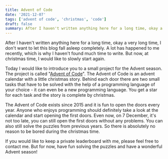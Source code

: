 ```yaml
---
title: Advent of Code
date: '2021-12-07'
tags: ['advent of code', 'christmas', 'code']
draft: false
summary: After I haven't written anything here for a long time, okay a very long time, I don't want to let this blog fall asleep completely. A lot has happened to me recently, which is why I haven't found much time to write. But now, at christmas time, I would like to slowly start again.
---
```


After I haven't written anything here for a long time, okay a very long time, I don't want to let this blog fall asleep completely. A lot has happened to me recently, which is why I haven't found much time to write. But now, at christmas time, I would like to slowly start again.

Today I would like to introduce you to a small project for the Advent season. The project is called "[Advent of Code](https://adventofcode.com/)". The Advent of Code is an advent calendar with a little christmas story. Behind each door there are two small tasks that have to be solved with the help of a programming language of your choice - it can even be a new programming language. You get a star for each task and the story is complete by christmas.

The Advent of Code exists since 2015 and it is fun to open the doors every year. Anyone who enjoys programming should definitely take a look at the calendar and start opening the first doors. Even now, on 7 December, it's not too late, you can still open the first doors without any problems. You can also still solve the puzzles from previous years. So there is absolutely no reason to be bored during the christmas time.

If you would like to keep a private leaderboard with me, please feel free to contact me. But for now, have fun solving the puzzles and have a wonderful Advent season!